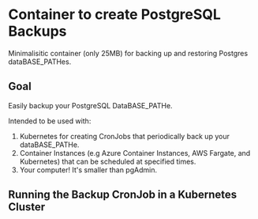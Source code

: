 # Container to create PostgreSQL Backups
Minimalisitic container (only 25MB) for backing up and restoring Postgres dataBASE_PATHes. 

## Goal

Easily backup your PostgreSQL DataBASE_PATHe. 

Intended to be used with: 
1. Kubernetes for creating CronJobs that periodically back up your dataBASE_PATHe.
2. Container Instances (e.g Azure Container Instances, AWS Fargate, and Kubernetes) that can be scheduled at specified times.
3. Your computer! It's smaller than pgAdmin.  

## Running the Backup CronJob in a Kubernetes Cluster
